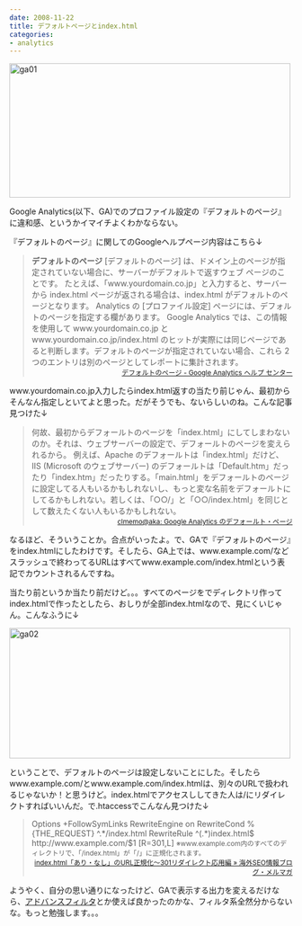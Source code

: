```yaml
---
date: 2008-11-22
title: デフォルトページとindex.html
categories:
- analytics
---
```


<a title="ga01 by t32k, on Flickr" href="http://www.flickr.com/photos/t32k/3049307631/"><img src="http://farm4.static.flickr.com/3142/3049307631_82c30d6cfb.jpg" alt="ga01" width="500" height="239" /></a>

Google Analytics(以下、GA)でのプロファイル設定の『デフォルトのページ』に違和感、というかイマイチよくわかならない。

『デフォルトのページ』に関してのGoogleヘルプページ内容はこちら↓
<blockquote><span style="font-weight: bold;">デフォルトのページ</span>
[デフォルトのページ] は、ドメイン上のページが指定されていない場合に、サーバーがデフォルトで返すウェブ ページのことです。 たとえば、「www.yourdomain.co.jp」と入力すると、サーバーから index.html ページが返される場合は、index.html がデフォルトのページとなります。
Analytics の [プロファイル設定] ページには、デフォルトのページを指定する欄があります。 Google Analytics では、この情報を使用して www.yourdomain.co.jp と www.yourdomain.co.jp/index.html のヒットが実際には同じページであると判断します。デフォルトのページが指定されていない場合、これら 2 つのエントリは別のページとしてレポートに集計されます。
<div style="text-align: right;"><a href="http://www.google.co.jp/support/googleanalytics/bin/answer.py?answer=32995&amp;useful=0&amp;show_useful=1&amp;comment="><span style="font-size: 85%;">デフォルトのページ - Google Analytics ヘルプ センター</span></a></div></blockquote>
www.yourdomain.co.jp入力したらindex.html返すの当たり前じゃん、最初からそんなん指定しといてよと思った。だがそうでも、ないらしいのね。こんな記事見つけた↓
<blockquote>何故、最初からデフォールトのページを「index.html」にしてしまわないのか。それは、ウェブサーバーの設定で、デフォールトのページを変えられるから。
例えば、Apache のデフォールトは「index.html」だけど、IIS (Microsoft のウェブサーバー) のデフォールトは「Default.htm」だったり「index.htm」だったりする。「main.html」をデフォールトのページに設定してる人もいるかもしれないし、もっと変な名前をデフォールトにしてるかもしれない。若しくは、「○○/」と「○○/index.html」を同じとして数えたくない人もいるかもしれない。
<div style="text-align: right;"><span style="font-size: 85%;"><a href="http://at-aka.blogspot.com/2006/04/google-analytics.html">clmemo@aka: Google Analytics のデフォールト・ページ</a></span></div></blockquote>
なるほど、そういうことか。合点がいったよ。で、GAで『デフォルトのページ』をindex.htmlにしたわけです。そしたら、GA上では、www.example.com/などスラッシュで終わってるURLはすべてwww.example.com/index.htmlという表記でカウントされるんですね。

当たり前というか当たり前だけど。。。すべてのページをでディレクトリ作ってindex.htmlで作ったとしたら、おしりが全部index.htmlなので、見にくいじゃん。こんなふうに↓

<a title="ga02 by t32k, on Flickr" href="http://www.flickr.com/photos/t32k/3050147092/"><img src="http://farm4.static.flickr.com/3188/3050147092_34fafc50c9.jpg" alt="ga02" width="500" height="232" /></a>

ということで、デフォルトのページは設定しないことにした。そしたらwww.example.com/とwww.example.com/index.htmlは、別々のURLで扱われるじゃないか！と思うけど。index.htmlでアクセスししてきた人は/にリダイレクトすればいいんだ。で.htaccessでこんなん見つけた↓
<blockquote>Options +FollowSymLinks
RewriteEngine on
RewriteCond %{THE_REQUEST} ^.*/index.html
RewriteRule ^(.*)index.html$ http://www.example.com/$1 [R=301,L]
<span style="font-size: 85%;">※www.example.com内のすべてのディレクトリで、「/index.html」が「/」に正規化されます。</span>
<div style="text-align: right;"><a href="http://www.suzukikenichi.com/blog/canonicalization-of-indexhtml-and-non-indexhtml/"><span style="font-size: 85%;">index.html「あり・なし」のURL正規化～301リダイレクト応用編 » 海外SEO情報ブログ・メルマガ</span></a></div></blockquote>
ようやく、自分の思い通りになったけど、GAで表示する出力を変えるだけなら、<a href="http://www.google.com/support/analytics/bin/answer.py?hl=jp&amp;answer=55461">アドバンスフィルタ</a>とか使えば良かったのかな、フィルタ系全然分からないな。もっと勉強します。。。
